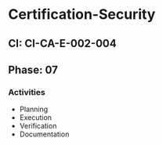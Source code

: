 # Certification-Security

## CI: CI-CA-E-002-004
## Phase: 07

### Activities
- Planning
- Execution
- Verification
- Documentation
